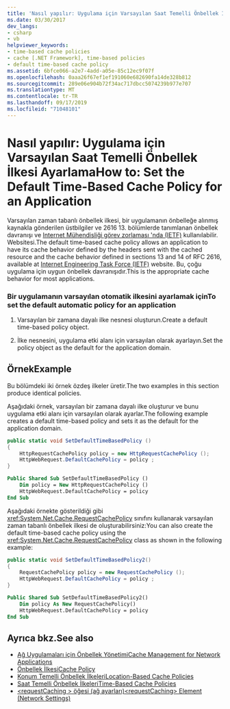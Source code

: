 ```yaml
---
title: 'Nasıl yapılır: Uygulama için Varsayılan Saat Temelli Önbellek İlkesi Ayarlama'
ms.date: 03/30/2017
dev_langs:
- csharp
- vb
helpviewer_keywords:
- time-based cache policies
- cache [.NET Framework], time-based policies
- default time-based cache policy
ms.assetid: 6bfce066-a2e7-4add-a05e-85c12ec9f07f
ms.openlocfilehash: 0aaa26f67ef1ef191060e682690fa14de328b812
ms.sourcegitcommit: 289e06e904b72f34ac717dbcc5074239b977e707
ms.translationtype: MT
ms.contentlocale: tr-TR
ms.lasthandoff: 09/17/2019
ms.locfileid: "71048101"
---
```

# <a name="how-to-set-the-default-time-based-cache-policy-for-an-application"></a><span data-ttu-id="656fa-102">Nasıl yapılır: Uygulama için Varsayılan Saat Temelli Önbellek İlkesi Ayarlama</span><span class="sxs-lookup"><span data-stu-id="656fa-102">How to: Set the Default Time-Based Cache Policy for an Application</span></span>
<span data-ttu-id="656fa-103">Varsayılan zaman tabanlı önbellek ilkesi, bir uygulamanın önbelleğe alınmış kaynakla gönderilen üstbilgiler ve 2616 13. bölümlerde tanımlanan önbellek davranışı ve [Internet Mühendisliği görev zorlaması 'nda (IETF)](https://www.ietf.org/) kullanılabilir. Websitesi.</span><span class="sxs-lookup"><span data-stu-id="656fa-103">The default time-based cache policy allows an application to have its cache behavior defined by the headers sent with the cached resource and the cache behavior defined in sections 13 and 14 of RFC 2616, available at [Internet Engineering Task Force (IETF)](https://www.ietf.org/) website.</span></span> <span data-ttu-id="656fa-104">Bu, çoğu uygulama için uygun önbellek davranışıdır.</span><span class="sxs-lookup"><span data-stu-id="656fa-104">This is the appropriate cache behavior for most applications.</span></span>  
  
### <a name="to-set-the-default-automatic-policy-for-an-application"></a><span data-ttu-id="656fa-105">Bir uygulamanın varsayılan otomatik ilkesini ayarlamak için</span><span class="sxs-lookup"><span data-stu-id="656fa-105">To set the default automatic policy for an application</span></span>  
  
1. <span data-ttu-id="656fa-106">Varsayılan bir zamana dayalı ilke nesnesi oluşturun.</span><span class="sxs-lookup"><span data-stu-id="656fa-106">Create a default time-based policy object.</span></span>  
  
2. <span data-ttu-id="656fa-107">İlke nesnesini, uygulama etki alanı için varsayılan olarak ayarlayın.</span><span class="sxs-lookup"><span data-stu-id="656fa-107">Set the policy object as the default for the application domain.</span></span>  
  
## <a name="example"></a><span data-ttu-id="656fa-108">Örnek</span><span class="sxs-lookup"><span data-stu-id="656fa-108">Example</span></span>  
 <span data-ttu-id="656fa-109">Bu bölümdeki iki örnek özdeş ilkeler üretir.</span><span class="sxs-lookup"><span data-stu-id="656fa-109">The two examples in this section produce identical policies.</span></span>  
  
 <span data-ttu-id="656fa-110">Aşağıdaki örnek, varsayılan bir zamana dayalı ilke oluşturur ve bunu uygulama etki alanı için varsayılan olarak ayarlar.</span><span class="sxs-lookup"><span data-stu-id="656fa-110">The following example creates a default time-based policy and sets it as the default for the application domain.</span></span>  
  
```csharp  
public static void SetDefaultTimeBasedPolicy ()  
{  
    HttpRequestCachePolicy policy = new HttpRequestCachePolicy ();  
    HttpWebRequest.DefaultCachePolicy = policy ;  
}  
```  
  
```vb  
Public Shared Sub SetDefaultTimeBasedPolicy ()  
    Dim policy = New HttpRequestCachePolicy ()  
    HttpWebRequest.DefaultCachePolicy = policy  
End Sub  
```  
  
 <span data-ttu-id="656fa-111">Aşağıdaki örnekte gösterildiği gibi <xref:System.Net.Cache.RequestCachePolicy> sınıfını kullanarak varsayılan zaman tabanlı önbellek ilkesi de oluşturabilirsiniz:</span><span class="sxs-lookup"><span data-stu-id="656fa-111">You can also create the default time-based cache policy using the <xref:System.Net.Cache.RequestCachePolicy> class as shown in the following example:</span></span>  
  
```csharp  
public static void SetDefaultTimeBasedPolicy2()  
{  
    RequestCachePolicy policy = new RequestCachePolicy ();  
    HttpWebRequest.DefaultCachePolicy = policy ;  
}  
```  
  
```vb  
Public Shared Sub SetDefaultTimeBasedPolicy2()  
    Dim policy As New RequestCachePolicy()  
    HttpWebRequest.DefaultCachePolicy = policy  
End Sub  
```  
  
## <a name="see-also"></a><span data-ttu-id="656fa-112">Ayrıca bkz.</span><span class="sxs-lookup"><span data-stu-id="656fa-112">See also</span></span>

- [<span data-ttu-id="656fa-113">Ağ Uygulamaları için Önbellek Yönetimi</span><span class="sxs-lookup"><span data-stu-id="656fa-113">Cache Management for Network Applications</span></span>](cache-management-for-network-applications.md)
- [<span data-ttu-id="656fa-114">Önbellek İlkesi</span><span class="sxs-lookup"><span data-stu-id="656fa-114">Cache Policy</span></span>](cache-policy.md)
- [<span data-ttu-id="656fa-115">Konum Temelli Önbellek İlkeleri</span><span class="sxs-lookup"><span data-stu-id="656fa-115">Location-Based Cache Policies</span></span>](location-based-cache-policies.md)
- [<span data-ttu-id="656fa-116">Saat Temelli Önbellek İlkeleri</span><span class="sxs-lookup"><span data-stu-id="656fa-116">Time-Based Cache Policies</span></span>](time-based-cache-policies.md)
- [<span data-ttu-id="656fa-117">\<requestCaching > öğesi (ağ ayarları)</span><span class="sxs-lookup"><span data-stu-id="656fa-117">\<requestCaching> Element (Network Settings)</span></span>](../configure-apps/file-schema/network/requestcaching-element-network-settings.md)
